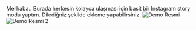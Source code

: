 Merhaba..
Burada herkesin kolayca ulaşması için basit bir Instagram story modu yaptım. Dilediğniz şekilde ekleme yapabilirsiniz.
![Demo Resmi](demo1.png)
![Demo Resmi 2](demo2.png)
